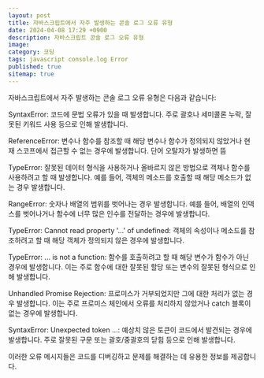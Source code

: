 ```yaml
---
layout: post
title: 자바스크립트에서 자주 발생하는 콘솔 로그 오류 유형
date: 2024-04-08 17:29 +0900
description: 자바스크립트 콘솔 로그 오류 유형
image: 
category: 코딩
tags: javascript console.log Error
published: true
sitemap: true
---
```



자바스크립트에서 자주 발생하는 콘솔 로그 오류 유형은 다음과 같습니다:

SyntaxError: 코드에 문법 오류가 있을 때 발생합니다. 주로 괄호나 세미콜론 누락, 잘못된 키워드 사용 등으로 인해 발생합니다.

ReferenceError: 변수나 함수를 참조할 때 해당 변수나 함수가 정의되지 않았거나 현재 스코프에서 접근할 수 없는 경우에 발생합니다. 단어 오탈자가 발생하면 뜸

TypeError: 잘못된 데이터 형식을 사용하거나 올바르지 않은 방법으로 객체나 함수를 사용하려고 할 때 발생합니다. 예를 들어, 객체의 메소드를 호출할 때 해당 메소드가 없는 경우 발생합니다.

RangeError: 숫자나 배열의 범위를 벗어나는 경우 발생합니다. 예를 들어, 배열의 인덱스를 벗어나거나 함수에 너무 많은 인수를 전달하는 경우에 발생합니다.

TypeError: Cannot read property '...' of undefined: 객체의 속성이나 메소드를 참조하려고 할 때 해당 객체가 정의되지 않은 경우에 발생합니다.

TypeError: ... is not a function: 함수를 호출하려고 할 때 해당 변수가 함수가 아닌 경우에 발생합니다. 이는 주로 함수에 대한 잘못된 할당 또는 변수의 잘못된 형식으로 인해 발생합니다.

Unhandled Promise Rejection: 프로미스가 거부되었지만 그에 대한 처리가 없는 경우 발생합니다. 이는 주로 프로미스 체인에서 오류를 처리하지 않았거나 catch 블록이 없는 경우에 발생합니다.

SyntaxError: Unexpected token ...: 예상치 않은 토큰이 코드에서 발견되는 경우에 발생합니다. 주로 잘못된 구문 또는 괄호/중괄호의 닫힘 등으로 인해 발생합니다.

이러한 오류 메시지들은 코드를 디버깅하고 문제를 해결하는 데 유용한 정보를 제공합니다.



